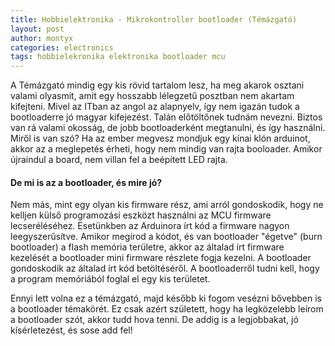 ```yaml
---
title: Hobbielektronika - Mikrokontroller bootloader (Témázgató)
layout: post
author: montyx
categories: electronics
tags: hobbielekronika elektronika bootloader mcu
---
```

A Témázgató mindig egy kis rövid tartalom lesz, ha meg akarok osztani valami olyasmit, amit egy hosszabb lélegzetű posztban nem akartam kifejteni. Mivel az ITban az angol az alapnyelv, így nem igazán tudok a bootloaderre jó magyar kifejezést. Talán előtöltőnek tudnám nevezni. Biztos van rá valami okosság, de jobb bootloaderként megtanulni, és így használni.
Miről is van szó? Ha az ember megvesz mondjuk egy kínai klón arduinot, akkor az a meglepetés érheti, hogy nem mindig van rajta booloader. Amikor újraindul a board, nem villan fel a beépített LED rajta.

#### De mi is az a bootloader, és mire jó?
Nem más, mint egy olyan kis firmware rész, ami arról gondoskodik, hogy ne kelljen külső programozási eszközt használni az MCU firmware lecseréléséhez. Esetünkben az Arduinora írt kód a firmware nagyon leegyszerűsítve. Amikor megírod a kódot, és van bootloader "égetve" (burn bootloader) a flash memória területre, akkor az általad írt firmware kezelését a bootloader mini firmware részlete fogja kezelni. A bootloader gondoskodik az általad írt kód betöltéséről.
A bootloaderről tudni kell, hogy a program memóriából foglal el egy kis területet.

Ennyi lett volna ez a témázgató, majd később ki fogom vesézni bővebben is a bootloader témakörét. Ez csak azért született, hogy ha legközelebb leírom a bootloader szót, akkor tudd hova tenni.
De addig is a legjobbakat, jó kísérletezést, és sose add fel!
